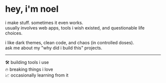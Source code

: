 # hey, i'm noel

i make stuff. sometimes it even works.  
usually involves web apps, tools i wish existed, and questionable life choices.

i like dark themes, clean code, and chaos (in controlled doses).  
ask me about my "why did i build this" projects.

---

🛠️ building tools i use  
🔥 breaking things i love  
📈 occasionally learning from it

